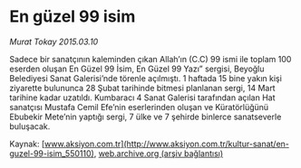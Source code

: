 # En güzel 99 isim

*Murat Tokay 2015.03.10*

<div class="pNewsDetailMainContent" itemprop="articleBody">
 <p>
  Sadece bir sanatçının kaleminden çıkan Allah’ın (C.C) 99 ismi ile toplam 100 eserden oluşan En Güzel 99 İsim, En Güzel 99 Yazı” sergisi, Beyoğlu Belediyesi Sanat Galerisi’nde törenle açılmıştı. 1 haftada 15 bine yakın kişi ziyarette bulununca 28 Şubat tarihinde bitmesi planlanan sergi, 14 Mart tarihine kadar uzatıldı. Kumbaracı 4 Sanat Galerisi tarafından açılan Hat sanatçısı Mustafa Cemil Efe’nin eserlerinden oluşan ve Küratörlüğünü Ebubekir Mete’nin yaptığı sergi, 7 ülke ve 7 şehirde binlerce sanatseverle buluşacak.
 </p>
</div>


Kaynak: [www.aksiyon.com.tr](http://www.aksiyon.com.tr/kultur-sanat/en-guzel-99-isim_550110), [web.archive.org (arşiv bağlantısı)](http://web.archive.org/web/20150731065103/http://www.aksiyon.com.tr/kultur-sanat/en-guzel-99-isim_550110)
